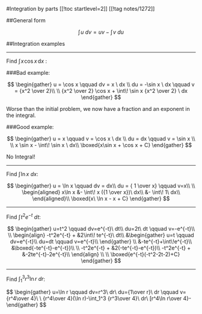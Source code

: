 #Integration by parts
[[!toc startlevel=2]]
[[!tag notes/1272]]

##General form

$$
\int\!u\ dv = uv - \int\!v\ du
$$

##Integration examples

- - -

Find $\int \! x \! \cos x \, \mathrm{d} x$ :

###Bad example:

$$
\begin{gather}
u = \cos x \qquad  dv = x \ dx \\
du = -\sin x \ dx \qquad  v = {x^2 \over 2}\\
\\
{x^2 \over 2} \cos x + \int\! \sin x {x^2 \over 2} \ dx
\end{gather}
$$

Worse than the initial problem, we now have a fraction and an exponent
in the integral.


###Good example:

$$
\begin{gather}
u = x   \qquad v = \cos x \ dx \\
du = dx \qquad v = \sin x \\
\\
x \sin x - \int\! \sin x \ dx\\
\boxed{x\sin x + \cos x + C}
\end{gather}
$$

No Integral!

- - -

Find $\int\! \ln x \ dx$:

$$
\begin{gather}
u = \ln x         \qquad dv = dx\\
du = { 1 \over x} \qquad v=x\\
\\
\begin{aligned}
x\ln x &- \int\! x ({1 \over x})\ dx\\
&- \int\! 1\ dx\\
\end{aligned}\\
\boxed{x\ \ln x - x + C}
\end{gather}
$$

- - -

Find $\int\!t^2e^{-t}\ dt$:

$$
\begin{gather}
u=t^2 \qquad dv=e^{-t}\ dt\\
du=2t\ dt \qquad v=-e^{-t}\\
\\
\begin{align}
-t^2e^{-t} + &2\int\! te^{-t}\ dt\\
&\begin{gather}
u=t \qquad dv=e^{-t}\\
du=dt \qquad v=e^{-t}\\
\end{gather}
\\
&-te^{-t}+\int\!e^{-t}\\
&\boxed{-te^{-t}-e^{-t}}\\
\\
-t^2e^{-t} + &2(-te^{-t}-e^{-t})\\
-t^2e^{-t} + &-2te^{-t}-2e^{-t}\\
\end{align}
\\ \\
\boxed{e^{-t}(-t^2-2t-2)+C}
\end{gather}
$$

- - -

Find $\int_1^3 r^3 \ln r\ dr$:

$$
\begin{gather}
u=\ln r \qquad dv=r^3\ dr\\
du={1\over r}\ dr \qquad v={r^4\over 4}\\
\\
{r^4\over 4}(\ln r)-\int_1^3 {r^3\over 4}\ dr\\
[r^4\ln r\over 4}-
\end{gather}
$$
